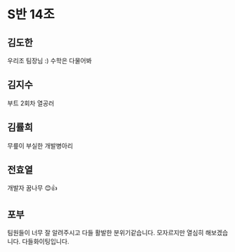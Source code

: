 # S반 14조

## 김도한
우리조 팀장님 :) 수학은 다물어봐
## 김지수
부트 2회차 열공러 
## 김률희
무릎이 부실한 개발병아리
## 전효열
개발자 꿈나무 😊👍
## 포부 
팀원들이 너무 잘 알려주시고 다들 활발한 분위기같습니다.
모자르지만 열심히 해보겠습니다.
다들화이팅입니다.